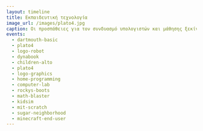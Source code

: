 ```yaml
---
layout: timeline 
title: Εκπαιδευτική τεχνολογία 
image_url: /images/plato4.jpg
caption: Οι προσπάθειες για τον συνδυασμό υπολογιστών και μάθησης ξεκίνησαν  αρκετά πριν τους πρώτους μίκρο-υπολογιστές και συνεχίζονται με τα σύγχρονα πολυμεσικά, κινητά και φορετά συστήματα. 
events:
  - dartmouth-basic
  - plato4
  - logo-robot 
  - dynabook
  - children-alto
  - plato4
  - logo-graphics
  - home-programming
  - computer-lab
  - rockys-boots
  - math-blaster
  - kidsim
  - mit-scratch
  - sugar-neighborhood
  - minecraft-end-user
---
```



